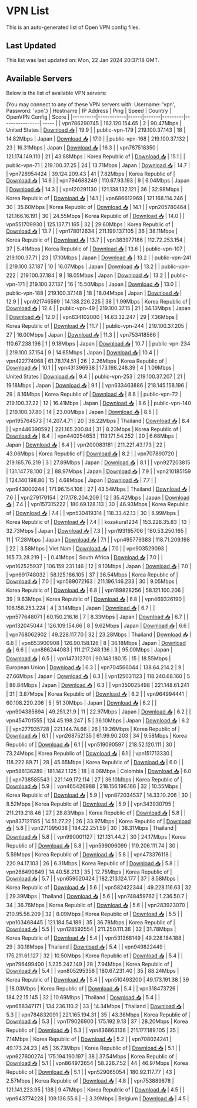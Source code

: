 # VPN List

This is an auto-generated list of Open VPN config files.

## Last Updated

This list was last updated on: Mon, 22 Jan 2024 20:37:18 GMT.

## Available Servers

Below is the list of available VPN servers:

(You may connect to any of these VPN servers with: Username: 'vpn', Password: 'vpn'.)
| Hostname | IP Address | Ping | Speed | Country | OpenVPN Config | Score |
|----------|------------|------|-------|---------|----------------| ----- |
| vpn786290745 | 162.120.154.65 | 2 | 90.47Mbps | United States | [Download 📥](./configs/server_0_US.ovpn) | 19.9 |
| public-vpn-179 | 219.100.37.143 | 18 | 14.82Mbps | Japan | [Download 📥](./configs/server_1_JP.ovpn) | 17.0 |
| public-vpn-168 | 219.100.37.132 | 23 | 16.31Mbps | Japan | [Download 📥](./configs/server_2_JP.ovpn) | 16.3 |
| vpn787518350 | 121.174.149.110 | 21 | 43.88Mbps | Korea Republic of | [Download 📥](./configs/server_3_KR.ovpn) | 15.1 |
| public-vpn-71 | 219.100.37.25 | 24 | 13.71Mbps | Japan | [Download 📥](./configs/server_4_JP.ovpn) | 14.7 |
| vpn728954424 | 39.124.209.43 | 41 | 7.82Mbps | Korea Republic of | [Download 📥](./configs/server_5_KR.ovpn) | 14.6 |
| vpn794688249 | 110.67.93.193 | 9 | 6.04Mbps | Japan | [Download 📥](./configs/server_6_JP.ovpn) | 14.3 |
| vpn120291130 | 121.138.132.121 | 36 | 32.98Mbps | Korea Republic of | [Download 📥](./configs/server_7_KR.ovpn) | 14.1 |
| vpn686612969 | 121.168.114.246 | 30 | 35.60Mbps | Korea Republic of | [Download 📥](./configs/server_8_KR.ovpn) | 14.1 |
| vpn205780464 | 121.166.16.191 | 30 | 24.55Mbps | Korea Republic of | [Download 📥](./configs/server_9_KR.ovpn) | 14.0 |
| vpn551709930 | 125.137.71.165 | 32 | 29.60Mbps | Korea Republic of | [Download 📥](./configs/server_10_KR.ovpn) | 13.7 |
| vpn178012634 | 211.199.137.105 | 36 | 38.11Mbps | Korea Republic of | [Download 📥](./configs/server_11_KR.ovpn) | 13.7 |
| vpn383977186 | 112.72.253.154 | 37 | 5.41Mbps | Korea Republic of | [Download 📥](./configs/server_12_KR.ovpn) | 13.6 |
| public-vpn-107 | 219.100.37.71 | 23 | 17.10Mbps | Japan | [Download 📥](./configs/server_13_JP.ovpn) | 13.2 |
| public-vpn-241 | 219.100.37.187 | 10 | 16.07Mbps | Japan | [Download 📥](./configs/server_14_JP.ovpn) | 13.2 |
| public-vpn-222 | 219.100.37.184 | 9 | 18.05Mbps | Japan | [Download 📥](./configs/server_15_JP.ovpn) | 13.2 |
| public-vpn-171 | 219.100.37.137 | 16 | 15.50Mbps | Japan | [Download 📥](./configs/server_16_JP.ovpn) | 13.0 |
| public-vpn-188 | 219.100.37.148 | 18 | 18.04Mbps | Japan | [Download 📥](./configs/server_17_JP.ovpn) | 12.9 |
| vpn921746599 | 14.138.226.225 | 38 | 1.99Mbps | Korea Republic of | [Download 📥](./configs/server_18_KR.ovpn) | 12.4 |
| public-vpn-49 | 219.100.37.15 | 21 | 34.13Mbps | Japan | [Download 📥](./configs/server_19_JP.ovpn) | 12.0 |
| vpn634102000 | 14.63.32.247 | 29 | 7.36Mbps | Korea Republic of | [Download 📥](./configs/server_20_KR.ovpn) | 11.7 |
| public-vpn-244 | 219.100.37.205 | 27 | 16.00Mbps | Japan | [Download 📥](./configs/server_21_JP.ovpn) | 11.3 |
| vpn753418566 | 110.67.238.196 | 1 | 9.18Mbps | Japan | [Download 📥](./configs/server_22_JP.ovpn) | 10.7 |
| public-vpn-234 | 219.100.37.154 | 9 | 14.65Mbps | Japan | [Download 📥](./configs/server_23_JP.ovpn) | 10.4 |
| vpn422774968 | 61.78.174.51 | 26 | 2.26Mbps | Korea Republic of | [Download 📥](./configs/server_24_KR.ovpn) | 10.1 |
| vpn431396938 | 173.198.248.39 | 4 | 1.09Mbps | United States | [Download 📥](./configs/server_25_US.ovpn) | 9.4 |
| public-vpn-253 | 219.100.37.207 | 21 | 19.18Mbps | Japan | [Download 📥](./configs/server_26_JP.ovpn) | 9.1 |
| vpn633463886 | 218.145.158.196 | 29 | 8.16Mbps | Korea Republic of | [Download 📥](./configs/server_27_KR.ovpn) | 8.8 |
| public-vpn-72 | 219.100.37.22 | 12 | 16.41Mbps | Japan | [Download 📥](./configs/server_28_JP.ovpn) | 8.6 |
| public-vpn-140 | 219.100.37.80 | 14 | 23.00Mbps | Japan | [Download 📥](./configs/server_29_JP.ovpn) | 8.5 |
| vpn195764573 | 14.207.4.71 | 20 | 36.22Mbps | Thailand | [Download 📥](./configs/server_30_TH.ovpn) | 8.4 |
| vpn446390592 | 221.165.200.84 | 31 | 8.23Mbps | Korea Republic of | [Download 📥](./configs/server_31_KR.ovpn) | 8.4 |
| vpn440254653 | 119.171.54.252 | 20 | 6.68Mbps | Japan | [Download 📥](./configs/server_32_JP.ovpn) | 8.4 |
| vpn200083181 | 211.221.43.173 | 22 | 43.06Mbps | Korea Republic of | [Download 📥](./configs/server_33_KR.ovpn) | 8.2 |
| vpn707890720 | 219.165.76.219 | 3 | 27.89Mbps | Japan | [Download 📥](./configs/server_34_JP.ovpn) | 8.1 |
| vpn927203815 | 131.147.78.100 | 2 | 88.97Mbps | Japan | [Download 📥](./configs/server_35_JP.ovpn) | 7.9 |
| vpn210185159 | 124.140.198.80 | 15 | 4.68Mbps | Japan | [Download 📥](./configs/server_36_JP.ovpn) | 7.7 |
| vpn943000244 | 171.96.154.106 | 27 | 43.54Mbps | Thailand | [Download 📥](./configs/server_37_TH.ovpn) | 7.6 |
| vpn279179154 | 217.178.204.209 | 12 | 35.42Mbps | Japan | [Download 📥](./configs/server_38_JP.ovpn) | 7.4 |
| vpn157315222 | 180.69.128.113 | 30 | 46.93Mbps | Korea Republic of | [Download 📥](./configs/server_39_KR.ovpn) | 7.4 |
| vpn530419314 | 118.33.42.13 | 30 | 8.99Mbps | Korea Republic of | [Download 📥](./configs/server_40_KR.ovpn) | 7.4 |
| kozakura1234 | 153.228.35.83 | 13 | 32.73Mbps | Japan | [Download 📥](./configs/server_41_JP.ovpn) | 7.3 |
| vpn193195706 | 180.53.250.165 | 11 | 17.28Mbps | Japan | [Download 📥](./configs/server_42_JP.ovpn) | 7.1 |
| vpn495779383 | 118.71.209.198 | 22 | 3.58Mbps | Viet Nam | [Download 📥](./configs/server_43_VN.ovpn) | 7.0 |
| vpn903529093 | 165.73.28.219 | - | 0.41Mbps | South Africa | [Download 📥](./configs/server_44_ZA.ovpn) | 7.0 |
| vpn162525937 | 106.159.231.146 | 12 | 9.10Mbps | Japan | [Download 📥](./configs/server_45_JP.ovpn) | 7.0 |
| vpn691748032 | 58.125.186.105 | 37 | 36.54Mbps | Korea Republic of | [Download 📥](./configs/server_46_KR.ovpn) | 7.0 |
| vpn589072163 | 211.196.146.233 | 30 | 9.05Mbps | Korea Republic of | [Download 📥](./configs/server_47_KR.ovpn) | 6.8 |
| vpn189828256 | 58.121.100.206 | 39 | 9.63Mbps | Korea Republic of | [Download 📥](./configs/server_48_KR.ovpn) | 6.8 |
| vpn469326190 | 106.158.253.224 | 4 | 3.14Mbps | Japan | [Download 📥](./configs/server_49_JP.ovpn) | 6.7 |
| vpn577648071 | 60.150.216.16 | 7 | 8.33Mbps | Japan | [Download 📥](./configs/server_50_JP.ovpn) | 6.7 |
| vpn132045044 | 126.109.154.66 | 8 | 9.62Mbps | Japan | [Download 📥](./configs/server_51_JP.ovpn) | 6.6 |
| vpn768062902 | 49.228.117.70 | 32 | 23.28Mbps | Thailand | [Download 📥](./configs/server_52_TH.ovpn) | 6.6 |
| vpn653900908 | 126.90.158.126 | 8 | 36.18Mbps | Japan | [Download 📥](./configs/server_53_JP.ovpn) | 6.6 |
| vpn886244083 | 111.217.248.136 | 3 | 95.00Mbps | Japan | [Download 📥](./configs/server_54_JP.ovpn) | 6.5 |
| vpn147312701 | 90.143.180.15 | 15 | 18.55Mbps | European Union | [Download 📥](./configs/server_55_EU.ovpn) | 6.3 |
| vpn704566044 | 138.64.214.2 | 9 | 27.66Mbps | Japan | [Download 📥](./configs/server_56_JP.ovpn) | 6.3 |
| vpn125031123 | 118.240.68.160 | 5 | 86.84Mbps | Japan | [Download 📥](./configs/server_57_JP.ovpn) | 6.3 |
| vpn350025498 | 221.148.61.241 | 31 | 3.87Mbps | Korea Republic of | [Download 📥](./configs/server_58_KR.ovpn) | 6.2 |
| vpn964994441 | 60.108.220.206 | 5 | 51.30Mbps | Japan | [Download 📥](./configs/server_59_JP.ovpn) | 6.2 |
| vpn904385694 | 49.251.21.9 | 11 | 22.97Mbps | Japan | [Download 📥](./configs/server_60_JP.ovpn) | 6.2 |
| vpn454701555 | 124.45.198.247 | 5 | 36.10Mbps | Japan | [Download 📥](./configs/server_61_JP.ovpn) | 6.2 |
| vpn277935728 | 221.144.74.66 | 26 | 19.26Mbps | Korea Republic of | [Download 📥](./configs/server_62_KR.ovpn) | 6.1 |
| vpn268752135 | 61.99.90.203 | 34 | 9.58Mbps | Korea Republic of | [Download 📥](./configs/server_63_KR.ovpn) | 6.1 |
| vpn519090597 | 218.52.120.111 | 30 | 73.24Mbps | Korea Republic of | [Download 📥](./configs/server_64_KR.ovpn) | 6.1 |
| vpn151713330 | 118.222.89.71 | 28 | 45.65Mbps | Korea Republic of | [Download 📥](./configs/server_65_KR.ovpn) | 6.0 |
| vpn588136289 | 181.142.1.125 | 18 | 8.06Mbps | Colombia | [Download 📥](./configs/server_66_CO.ovpn) | 6.0 |
| vpn738585543 | 221.149.172.114 | 27 | 36.10Mbps | Korea Republic of | [Download 📥](./configs/server_67_KR.ovpn) | 5.9 |
| vpn465426988 | 218.156.196.166 | 32 | 10.55Mbps | Korea Republic of | [Download 📥](./configs/server_68_KR.ovpn) | 5.9 |
| vpn872034537 | 14.33.10.206 | 30 | 8.52Mbps | Korea Republic of | [Download 📥](./configs/server_69_KR.ovpn) | 5.9 |
| vpn343930795 | 211.219.218.46 | 27 | 28.83Mbps | Korea Republic of | [Download 📥](./configs/server_70_KR.ovpn) | 5.8 |
| vpn837121185 | 14.51.27.22 | 26 | 33.97Mbps | Korea Republic of | [Download 📥](./configs/server_71_KR.ovpn) | 5.8 |
| vpn271095038 | 184.22.251.59 | 30 | 38.31Mbps | Thailand | [Download 📥](./configs/server_72_TH.ovpn) | 5.8 |
| vpn990001127 | 121.131.44.2 | 30 | 24.17Mbps | Korea Republic of | [Download 📥](./configs/server_73_KR.ovpn) | 5.8 |
| vpn599096099 | 119.206.111.74 | 30 | 5.59Mbps | Korea Republic of | [Download 📥](./configs/server_74_KR.ovpn) | 5.8 |
| vpn473376118 | 220.94.17.103 | 26 | 6.31Mbps | Korea Republic of | [Download 📥](./configs/server_75_KR.ovpn) | 5.8 |
| vpn266490849 | 14.40.58.213 | 35 | 12.75Mbps | Korea Republic of | [Download 📥](./configs/server_76_KR.ovpn) | 5.7 |
| vpn659020424 | 182.213.124.177 | 37 | 8.58Mbps | Korea Republic of | [Download 📥](./configs/server_77_KR.ovpn) | 5.6 |
| vpn582422344 | 49.228.116.63 | 32 | 29.39Mbps | Thailand | [Download 📥](./configs/server_78_TH.ovpn) | 5.6 |
| vpn748459762 | 1.236.50.7 | 34 | 36.76Mbps | Korea Republic of | [Download 📥](./configs/server_79_KR.ovpn) | 5.6 |
| vpn283923070 | 210.95.56.209 | 32 | 8.09Mbps | Korea Republic of | [Download 📥](./configs/server_80_KR.ovpn) | 5.5 |
| vpn103468445 | 121.184.54.189 | 35 | 36.78Mbps | Korea Republic of | [Download 📥](./configs/server_81_KR.ovpn) | 5.5 |
| vpn128592554 | 211.250.111.36 | 32 | 31.78Mbps | Korea Republic of | [Download 📥](./configs/server_82_KR.ovpn) | 5.4 |
| vpn531368149 | 49.228.184.188 | 29 | 30.18Mbps | Thailand | [Download 📥](./configs/server_83_TH.ovpn) | 5.4 |
| vpn949822449 | 175.211.61.127 | 32 | 10.50Mbps | Korea Republic of | [Download 📥](./configs/server_84_KR.ovpn) | 5.4 |
| vpn796499400 | 1.235.242.149 | 28 | 7.94Mbps | Korea Republic of | [Download 📥](./configs/server_85_KR.ovpn) | 5.4 |
| vpn805295358 | 180.67.231.40 | 35 | 88.24Mbps | Korea Republic of | [Download 📥](./configs/server_86_KR.ovpn) | 5.4 |
| vpn510493200 | 49.173.191.38 | 39 | 18.03Mbps | Korea Republic of | [Download 📥](./configs/server_87_KR.ovpn) | 5.4 |
| vpn318473726 | 184.22.15.145 | 32 | 10.69Mbps | Thailand | [Download 📥](./configs/server_88_TH.ovpn) | 5.4 |
| vpn658347171 | 134.236.110.2 | 33 | 14.34Mbps | Thailand | [Download 📥](./configs/server_89_TH.ovpn) | 5.3 |
| vpn784832091 | 221.165.194.31 | 35 | 43.36Mbps | Korea Republic of | [Download 📥](./configs/server_90_KR.ovpn) | 5.3 |
| vpn179026900 | 175.192.9.13 | 37 | 28.20Mbps | Korea Republic of | [Download 📥](./configs/server_91_KR.ovpn) | 5.3 |
| vpn836863136 | 211.177.189.105 | 35 | 7.14Mbps | Korea Republic of | [Download 📥](./configs/server_92_KR.ovpn) | 5.2 |
| vpn708024241 | 49.173.24.23 | 45 | 36.73Mbps | Korea Republic of | [Download 📥](./configs/server_93_KR.ovpn) | 5.1 |
| vpn627600274 | 175.194.190.197 | 38 | 37.54Mbps | Korea Republic of | [Download 📥](./configs/server_94_KR.ovpn) | 5.1 |
| vpn864972654 | 58.226.7.52 | 44 | 46.97Mbps | Korea Republic of | [Download 📥](./configs/server_95_KR.ovpn) | 5.1 |
| vpn529065054 | 180.92.117.77 | 43 | 2.57Mbps | Korea Republic of | [Download 📥](./configs/server_96_KR.ovpn) | 4.8 |
| vpn753889878 | 121.141.223.95 | 138 | 9.47Mbps | Korea Republic of | [Download 📥](./configs/server_97_KR.ovpn) | 4.5 |
| vpn943774228 | 109.136.55.6 | - | 3.39Mbps | Belgium | [Download 📥](./configs/server_98_BE.ovpn) | 4.5 |

